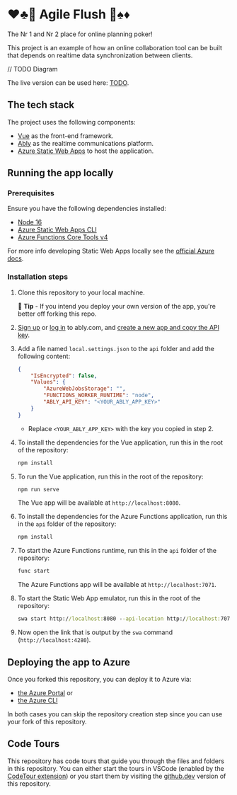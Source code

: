 # ♥♣🚽 Agile Flush 🚽♠♦

The Nr 1 and Nr 2 place for online planning poker!

This project is an example of how an online collaboration tool can be built that depends on realtime data synchronization between clients.

// TODO Diagram

The live version can be used here: [TODO]().

## The tech stack

The project uses the following components:

- [Vue](https://vuejs.org/) as the front-end framework.
- [Ably](https://ably.com/) as the realtime communications platform.
- [Azure Static Web Apps](https://docs.microsoft.com/en-us/azure/static-web-apps/overview) to host the application.

## Running the app locally

### Prerequisites

Ensure you have the following dependencies installed:

- [Node 16](https://nodejs.org/en/download/)
- [Azure Static Web Apps CLI](https://github.com/Azure/static-web-apps-cli)
- [Azure Functions Core Tools v4](https://docs.microsoft.com/en-us/azure/azure-functions/functions-run-local?tabs=v4)

For more info developing Static Web Apps locally see the [official Azure docs](https://docs.microsoft.com/en-us/azure/static-web-apps/local-development).

### Installation steps

1. Clone this repository to your local machine.

    📝 **Tip** - If you intend you deploy your own version of the app, you're better off forking this repo.

1. [Sign up](https://ably.com/signup) or [log in](https://ably.com/login) to ably.com, and [create a new app and copy the API key](https://faqs.ably.com/setting-up-and-managing-api-keys).
1. Add a file named `local.settings.json` to the `api` folder and add the following content:

    ```json
    {
        "IsEncrypted": false,
        "Values": {
            "AzureWebJobsStorage": "",
            "FUNCTIONS_WORKER_RUNTIME": "node",
            "ABLY_API_KEY": "<YOUR_ABLY_APP_KEY>"
        }
    }
    ```

    - Replace `<YOUR_ABLY_APP_KEY>` with the key you copied in step 2.
1. To install the dependencies for the Vue application, run this in the root of the repository:

    ```cmd
    npm install
    ```

1. To run the Vue application, run this in the root of the repository:

    ```cmd
    npm run serve
    ```

    The Vue app will be available at `http://localhost:8080`.

1. To install the dependencies for the Azure Functions application, run this in the `api` folder of the repository:

    ```cmd
    npm install
    ```

1. To start the Azure Functions runtime, run this in the `api` folder of the repository:

    ```cmd
    func start
    ```

    The Azure Functions app will be available at `http://localhost:7071`.

1. To start the Static Web App emulator, run this in the root of the repository:

    ```cmd
    swa start http://localhost:8080 --api-location http://localhost:7071
    ```

1. Now open the link that is output by the `swa` command (`http://localhost:4280`).

## Deploying the app to Azure

Once you forked this repository, you can deploy it to Azure via:

- [the Azure Portal](https://docs.microsoft.com/en-us/azure/static-web-apps/get-started-portal?tabs=vue) or
- [the Azure CLI](https://docs.microsoft.com/en-us/azure/static-web-apps/get-started-cli?tabs=vue)

In both cases you can skip the repository creation step since you can use your fork of this repository. 

## Code Tours

This repository has code tours that guide you through the files and folders in this repository. You can either start the tours in VSCode (enabled by the [CodeTour extension](https://marketplace.visualstudio.com/items?itemName=vsls-contrib.codetour)) or you start them by visiting the [github.dev](https://github.dev/ably-labs/agile-flush-vue-app) version of this repository.
